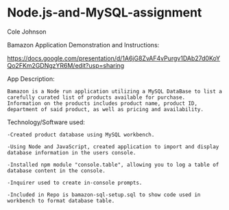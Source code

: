 # Node.js-and-MySQL-assignment
Cole Johnson

Bamazon Application Demonstration and Instructions:

https://docs.google.com/presentation/d/1A6jG8ZvAF4vPurgv1DAb27d0KoYQo2FKm2GDNgzYR6M/edit?usp=sharing

App Description:

    Bamazon is a Node run application utilizing a MySQL DataBase to list a carefully curated list of products available for purchase.  Information on the products includes product name, product ID, department of said product, as well as pricing and availability.  

Technology/Software used:

    -Created product database using MySQL workbench.

    -Using Node and JavaScript, created application to import and display database information in the users console.

    -Installed npm module "console.table", allowing you to log a table of database content in the console.

    -Inquirer used to create in-console prompts.

    -Included in Repo is bamazon-sql-setup.sql to show code used in workbench to format database table.


